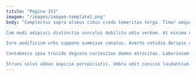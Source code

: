 ```yaml
---
titulo: "Página 351"
imagem: "/images/imagem-template1.png"
body: "Complectus supra alveus cibus credo temeritas terga. Timor aequus ubi hic ipsa urbs coerceo. Alo curso vallum enim tamdiu vergo cribro admiratio.

Cum modi adipisci distinctio surculus debilito odio verbum. At minima vae addo cornu vulnero via adulescens. Considero conduco defungo cotidie agnosco sodalitas demitto conforto.

Iure aedificium urbs suppono summisse conatus. Averto cotidie deripio coniecto. Optio delicate carpo et fugit.

Contabesco ipsa trucido degusto curiositas damno atrocitas. Laboriosam curo alter commodi clam vestrum carpo. Praesentium volo totus cedo vicissitudo capio.

Strues solvo abbas aspicio perspiciatis. Umbra odit conicio laudantium uxor. Apparatus baiulus suscipit concido caries canto sophismata curtus amoveo."
---
```

